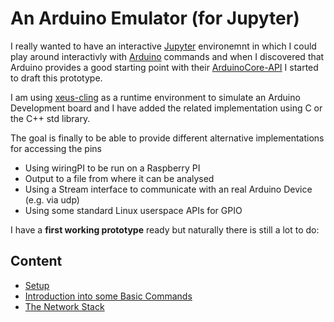 # An Arduino Emulator (for Jupyter)

I really wanted to have an interactive [Jupyter](https://jupyter.org/) environemnt in which I could play around interactivly with [Arduino](https://www.arduino.cc/) commands and when I discovered that Arduino provides a good starting point with their [ArduinoCore-API](https://github.com/arduino/ArduinoCore-API/tree/105276f8d81413391b14a3dc6c80180ee9e33d56) I started to draft this prototype.

I am using [xeus-cling](https://github.com/jupyter-xeus/xeus-cling) as a runtime environment to simulate an Arduino Development board and I have added the related implementation using C or the C++ std library.

The goal is finally to be able to provide different alternative implementations for accessing the pins
- Using wiringPI to be run on a Raspberry PI
- Output to a file from where it can be analysed
- Using a Stream interface to communicate with an real Arduino Device (e.g. via udp)
- Using some standard Linux userspace APIs for GPIO

I have a __first working prototype__ ready but naturally there is still a lot to do:

## Content
- [Setup](01-Setup.ipynb)
- [Introduction into some Basic Commands](02-BasicCommands.ipynb)
- [The Network Stack](03-Network.ipynb)